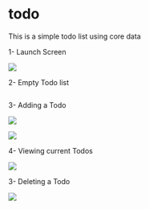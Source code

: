 # todo

This is a simple todo list using core data

1- Launch Screen

![](https://github.com/mostafawael7/todo/blob/master/todo/Screenshots/Launch%20Screen.png)

2- Empty Todo list

![]()

3- Adding a Todo

![](https://github.com/mostafawael7/todo/blob/master/todo/Screenshots/Add%20Todo.png)

![](https://github.com/mostafawael7/todo/blob/master/todo/Screenshots/Add%20Todo%202.png)

4- Viewing current Todos

![](https://github.com/mostafawael7/todo/blob/master/todo/Screenshots/Todo%20list%202.png)

3- Deleting a Todo

![](https://github.com/mostafawael7/todo/blob/master/todo/Screenshots/Delete%20Todo.png)
